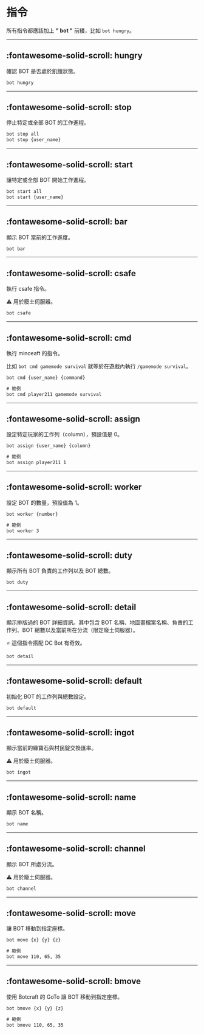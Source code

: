 # 指令

所有指令都應該加上 **" bot "** 前綴，比如 `bot hungry`。

---

## :fontawesome-solid-scroll: hungry

確認 BOT 是否處於飢餓狀態。

```txt
bot hungry
```

---

## :fontawesome-solid-scroll: stop

停止特定或全部 BOT 的工作進程。

```txt
bot stop all
bot stop {user_name}
```

---

## :fontawesome-solid-scroll: start

讓特定或全部 BOT 開始工作進程。

```txt
bot start all
bot start {user_name}
```

---

## :fontawesome-solid-scroll: bar

顯示 BOT 當前的工作進度。

```txt
bot bar
```

---

## :fontawesome-solid-scroll: csafe

執行 csafe 指令。

:warning: 用於廢土伺服器。

```txt
bot csafe
```

---

## :fontawesome-solid-scroll: cmd

執行 minceaft 的指令。

比如 `bot cmd gamemode survival` 就等於在遊戲內執行 `/gamemode survival`。

```txt
bot cmd {user_name} {command}

# 範例
bot cmd player211 gamemode survival
```

---

## :fontawesome-solid-scroll: assign

設定特定玩家的工作列（column），預設值是 0。

```txt
bot assign {user_name} {column}

# 範例
bot assign player211 1
```

---

## :fontawesome-solid-scroll: worker

設定 BOT 的數量，預設值為 1。

```txt
bot worker {number}

# 範例
bot worker 3
```

---

## :fontawesome-solid-scroll: duty

顯示所有 BOT 負責的工作列以及 BOT 總數。

```txt
bot duty
```

---

## :fontawesome-solid-scroll: detail

顯示排版過的 BOT 詳細資訊。其中包含 BOT 名稱、地圖畫檔案名稱、負責的工作列、BOT 總數以及當前所在分流（限定廢土伺服器）。

:star: 這個指令搭配 DC Bot 有奇效。

```txt
bot detail
```

---

## :fontawesome-solid-scroll: default

初始化 BOT 的工作列與總數設定。

```txt
bot default
```

---

## :fontawesome-solid-scroll: ingot

顯示當前的綠寶石與村民錠交換匯率。

:warning: 用於廢土伺服器。

```txt
bot ingot
```

---

## :fontawesome-solid-scroll: name

顯示 BOT 名稱。

```txt
bot name
```

---

## :fontawesome-solid-scroll: channel

顯示 BOT 所處分流。

:warning: 用於廢土伺服器。

```txt
bot channel
```

---

## :fontawesome-solid-scroll: move

讓 BOT 移動到指定座標。

```txt
bot move {x} {y} {z}

# 範例
bot move 110, 65, 35
```

---

## :fontawesome-solid-scroll: bmove

使用 Botcraft 的 GoTo 讓 BOT 移動到指定座標。

```txt
bot bmove {x} {y} {z}

# 範例
bot bmove 110, 65, 35
```
